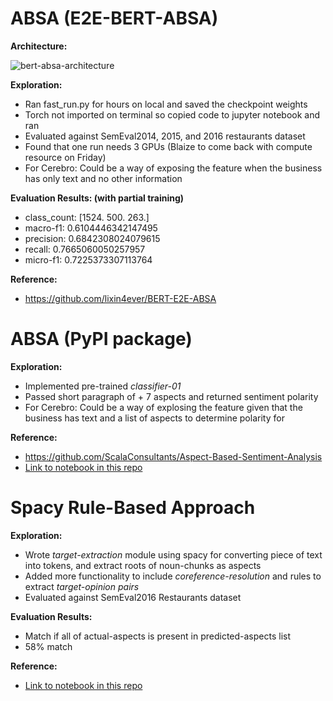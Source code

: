 # ABSA (E2E-BERT-ABSA)

**Architecture:**

![bert-absa-architecture](https://gecgithub01.walmart.com/storage/user/42911/files/1f07aa00-d17b-11ea-9cea-2e584eb7570e)

**Exploration:**
- Ran fast_run.py for hours on local and saved the checkpoint weights
- Torch not imported on terminal so copied code to jupyter notebook and ran
- Evaluated against SemEval2014, 2015, and 2016 restaurants dataset
- Found that one run needs 3 GPUs (Blaize to come back with compute resource on Friday)
- For Cerebro: Could be a way of exposing the feature when the business has only text and no other  information

**Evaluation Results: (with partial training)**
- class_count: [1524.  500.  263.]
- macro-f1: 0.6104446342147495
- precision: 0.6842308024079615
- recall: 0.7665060050257957
- micro-f1: 0.7225373307113764

**Reference:**
- https://github.com/lixin4ever/BERT-E2E-ABSA

# ABSA (PyPI package)

**Exploration:**
- Implemented pre-trained *classifier-01*
- Passed short paragraph of + 7 aspects and returned sentiment polarity
- For Cerebro: Could be a way of explosing the feature given that the business has text and a list of aspects to determine polarity for

**Reference:**
- https://github.com/ScalaConsultants/Aspect-Based-Sentiment-Analysis
- [Link to notebook in this repo](https://gecgithub01.walmart.com/nextech/sentiment-analysis-research/blob/master/evaluations/ScalaConsultants%20ABSA%20Model.ipynb) 

# Spacy Rule-Based Approach

**Exploration:**
- Wrote *target-extraction* module using spacy for converting piece of text into tokens, and extract roots of noun-chunks as aspects
- Added more functionality to include *coreference-resolution* and rules to extract *target-opinion pairs*
- Evaluated against SemEval2016 Restaurants dataset

**Evaluation Results:**
- Match if all of actual-aspects is present in predicted-aspects list
- 58% match

**Reference:**
- [Link to notebook in this repo](https://gecgithub01.walmart.com/nextech/sentiment-analysis-research/blob/master/evaluations/Evaluation%20of%20rule-based%20approach.ipynb)


